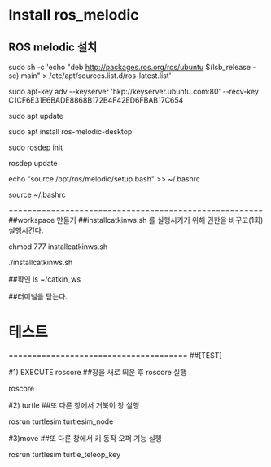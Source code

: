 # Install ros_melodic

## ROS melodic 설치

sudo sh -c 'echo "deb http://packages.ros.org/ros/ubuntu $(lsb_release -sc) main" > /etc/apt/sources.list.d/ros-latest.list'

sudo apt-key adv --keyserver 'hkp://keyserver.ubuntu.com:80' --recv-key C1CF6E31E6BADE8868B172B4F42ED6FBAB17C654

sudo apt update

sudo apt install ros-melodic-desktop

sudo rosdep init

rosdep update

echo "source /opt/ros/melodic/setup.bash" >> ~/.bashrc

source ~/.bashrc

======================================================
##workspace 만들기
##installcatkinws.sh 를 실행시키기 위해 권한을 바꾸고(1회) 실행시킨다.

chmod 777 installcatkinws.sh

./installcatkinws.sh

##확인
ls ~/catkin_ws

##터미널을 닫는다.

# 테스트
======================================
##[TEST]

#1) EXECUTE roscore 
##창을 새로 띄운 후 roscore 실행 

roscore

#2) turtle
##또 다른 창에서 거북이 창 실행

rosrun turtlesim turtlesim_node

#3)move
##또 다른 창에서 키 동작 오퍼 기능 실행

rosrun turtlesim turtle_teleop_key

